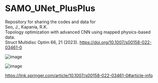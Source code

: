# SAMO_UNet_PlusPlus
Repository for sharing the codes and data for <br />
Seo, J., Kapania, R.K. <br />
Topology optimization with advanced CNN using mapped physics-based data.<br /> 
Struct Multidisc Optim 66, 21 (2023). https://doi.org/10.1007/s00158-022-03461-0 <br />

![image](https://user-images.githubusercontent.com/48101303/211036179-3278fd04-86fb-44a5-803c-566ef0f39ff7.png)<br />

![image](https://user-images.githubusercontent.com/48101303/211036009-64cab939-92c0-4017-b5d8-e35b25ffcfa8.png) <br />

https://link.springer.com/article/10.1007/s00158-022-03461-0#article-info <br />

